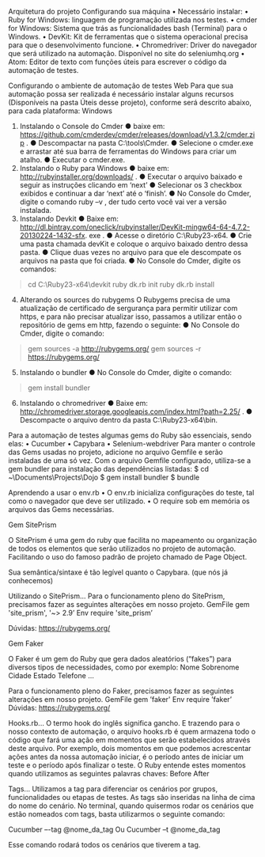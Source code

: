 Arquitetura do projeto
Configurando sua máquina
• Necessário instalar:
• Ruby for Windows: linguagem de programação utilizada nos testes.
• cmder for Windows: Sistema que trás as funcionalidades bash (Terminal) para
o Windows.
• DevKit: Kit de ferramentas que o sistema operacional precisa para que o
desenvolvimento funcione.
• Chromedriver: Driver do navegador que será utilizado na automação.
Disponível no site do seleniumhq.org
• Atom: Editor de texto com funções úteis para escrever o código da
automação de testes.


Configurando o ambiente de automação
de testes Web
Para que sua automação possa ser realizada é necessário instalar alguns recursos (Disponíveis na
pasta Úteis desse projeto), conforme será descrito abaixo, para cada plataforma:
Windows
1. Instalando o Console do Cmder
● baixe em: https://github.com/cmderdev/cmder/releases/download/v1.3.2/cmder.zip .
● Descompactar na pasta C:\tools\Cmder.
● Selecione o cmder.exe e arrastar até sua barra de ferramentas do Windows para criar um
atalho.
● Executar o cmder.exe.
2. Instalando o Ruby para Windows
● baixe em: http://rubyinstaller.org/downloads/ .
● Executar o arquivo baixado e seguir as instruções clicando em ‘next’
● Selecionar os 3 checkbox exibidos e continuar a dar ‘next’ até o ‘finish’.
● No Console do Cmder, digite o comando ruby –v , der tudo certo você vai ver a versão
instalada.
3. Instalando Devkit
● Baixe em:
http://dl.bintray.com/oneclick/rubyinstaller/DevKit-mingw64-64-4.7.2-20130224-1432-sfx.
exe .
● Acesse o diretório C:\Ruby23-x64.
● Crie uma pasta chamada devKit e coloque o arquivo baixado dentro dessa pasta.
● Clique duas vezes no arquivo para que ele descompate os arquivos na pasta que foi criada.
● No Console do Cmder, digite os comandos:
> cd C:\Ruby23-x64\devkit
> ruby dk.rb init
> ruby dk.rb install
4. Alterando os sources do rubygems
O Rubygems precisa de uma atualização de certificado de sergurança para permitir utilizar com https,
e para não precisar atualizar isso, passamos a utilizar então o repositório de gems em http, fazendo o
seguinte:
● No Console do Cmder, digite o comando:
> gem sources -a http://rubygems.org/
> gem sources -r https://rubygems.org/
5. Instalando o bundler
● No Console do Cmder, digite o comando:
> gem install bundler
6. Instalando o chromedriver
● Baixe em: http://chromedriver.storage.googleapis.com/index.html?path=2.25/ .
● Descompacte o arquivo dentro da pasta C:\Ruby23-x64\bin.

Para a automação de testes algumas gems do
Ruby são essenciais, sendo elas:
• Cucumber
• Capybara
• Selenium-webdriver
Para manter o controle das Gems usadas no
projeto, adicione no arquivo Gemfile e serão
instaladas de uma só vez.
Com o arquivo Gemfile configurado, utiliza-se
a gem bundler para instalação das
dependências listadas:
$ cd ~\Documents\Projects\Dojo
$ gem install bundler
$ bundle

Aprendendo a usar o env.rb
• O env.rb inicializa
configurações do teste, tal
como o navegador que deve ser
utilizado.
• O require sob em memória os
arquivos das Gems necessárias.

Gem SitePrism

O SitePrism é uma gem do ruby que facilita no mapeamento ou organização de todos os elementos que serão utilizados no projeto de automação. Facilitando o uso do famoso padrão de projeto chamado de Page Object.

Sua semântica/sintaxe é tão legível quanto o Capybara. (que nós já conhecemos)

Utilizando o SitePrism...
Para o funcionamento pleno do SitePrism, precisamos fazer as seguintes alterações em nosso projeto.
GemFile
gem 'site_prism', '~> 2.9’
Env
require 'site_prism’

Dúvidas: https://rubygems.org/

Gem Faker 

O Faker é um gem do Ruby que gera dados aleatórios (“fakes”) para diversos tipos de necessidades, como por exemplo:
Nome
Sobrenome
Cidade
Estado
Telefone ...

Para o funcionamento pleno do Faker, precisamos fazer as seguintes alterações em nosso projeto.
GemFile
gem ’faker'
Env
require ’faker’
Dúvidas: https://rubygems.org/


Hooks.rb...
O termo hook do inglês significa gancho. E trazendo para o nosso contexto de automação, o arquivo hooks.rb é quem armazena todo o código que fará uma ação em momentos que serão estabelecidos através deste arquivo.
Por exemplo, dois momentos em que podemos acrescentar ações antes da nossa automação iniciar, é o período antes de iniciar um teste e o período após finalizar o teste.
O Ruby entende estes momentos quando utilizamos as seguintes palavras chaves:
Before
After

Tags...
Utilizamos a tag para diferenciar os cenários por grupos, funcionalidades ou etapas de testes. As tags são inseridas na linha de cima do nome do cenário. 
No terminal, quando quisermos rodar os cenários que estão nomeados com tags, basta utilizarmos o seguinte comando:

Cucumber –-tag @nome_da_tag
Ou 
Cucumber –t @nome_da_tag

Esse comando rodará todos os cenários que tiverem a tag.




